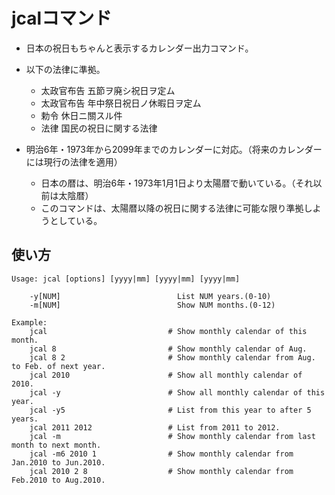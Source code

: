 jcalコマンド
=============

* 日本の祝日もちゃんと表示するカレンダー出力コマンド。
* 以下の法律に準拠。
  * 太政官布告 五節ヲ廃シ祝日ヲ定ム
  * 太政官布告 年中祭日祝日ノ休暇日ヲ定ム
  * 勅令 休日ニ關スル件
  * 法律 国民の祝日に関する法律

* 明治6年・1973年から2099年までのカレンダーに対応。（将来のカレンダーには現行の法律を適用）
  * 日本の暦は、明治6年・1973年1月1日より太陽暦で動いている。（それ以前は太陰暦）
  * このコマンドは、太陽暦以降の祝日に関する法律に可能な限り準拠しようとしている。


使い方
-----
    Usage: jcal [options] [yyyy|mm] [yyyy|mm] [yyyy|mm]

        -y[NUM]                          List NUM years.(0-10)
        -m[NUM]                          Show NUM months.(0-12)

    Example:
        jcal                           # Show monthly calendar of this month.
        jcal 8                         # Show monthly calendar of Aug.
        jcal 8 2                       # Show monthly calendar from Aug. to Feb. of next year.
        jcal 2010                      # Show all monthly calendar of 2010.
        jcal -y                        # Show all monthly calendar of this year.
        jcal -y5                       # List from this year to after 5 years.
        jcal 2011 2012                 # List from 2011 to 2012.
        jcal -m                        # Show monthly calendar from last month to next month.
        jcal -m6 2010 1                # Show monthly calendar from Jan.2010 to Jun.2010.
        jcal 2010 2 8                  # Show monthly calendar from Feb.2010 to Aug.2010.
